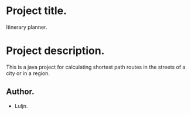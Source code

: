 # Project title.

Itinerary planner.


# Project description.

This is a java project for calculating shortest path routes in the streets of a city or in a region.


## Author.

- Luljn.